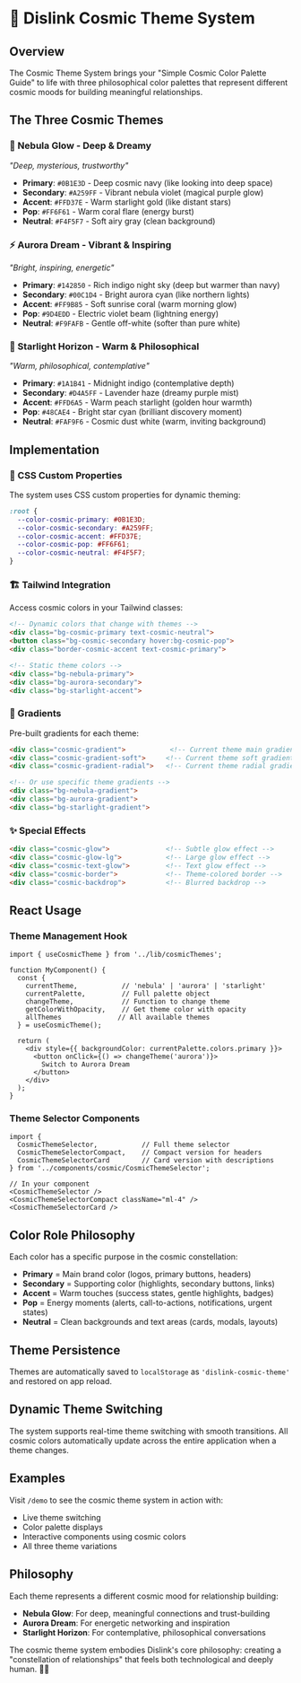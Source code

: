 # 🌌 Dislink Cosmic Theme System

## Overview

The Cosmic Theme System brings your "Simple Cosmic Color Palette Guide" to life with three philosophical color palettes that represent different cosmic moods for building meaningful relationships.

## The Three Cosmic Themes

### 🌟 Nebula Glow - Deep & Dreamy
*"Deep, mysterious, trustworthy"*

- **Primary**: `#0B1E3D` - Deep cosmic navy (like looking into deep space)
- **Secondary**: `#A259FF` - Vibrant nebula violet (magical purple glow)  
- **Accent**: `#FFD37E` - Warm starlight gold (like distant stars)
- **Pop**: `#FF6F61` - Warm coral flare (energy burst)
- **Neutral**: `#F4F5F7` - Soft airy gray (clean background)

### ⚡ Aurora Dream - Vibrant & Inspiring  
*"Bright, inspiring, energetic"*

- **Primary**: `#142850` - Rich indigo night sky (deep but warmer than navy)
- **Secondary**: `#00C1D4` - Bright aurora cyan (like northern lights)
- **Accent**: `#FF9B85` - Soft sunrise coral (warm morning glow)
- **Pop**: `#9D4EDD` - Electric violet beam (lightning energy)
- **Neutral**: `#F9FAFB` - Gentle off-white (softer than pure white)

### 💫 Starlight Horizon - Warm & Philosophical
*"Warm, philosophical, contemplative"*

- **Primary**: `#1A1B41` - Midnight indigo (contemplative depth)
- **Secondary**: `#D4A5FF` - Lavender haze (dreamy purple mist)
- **Accent**: `#FFD6A5` - Warm peach starlight (golden hour warmth)
- **Pop**: `#48CAE4` - Bright star cyan (brilliant discovery moment)
- **Neutral**: `#FAF9F6` - Cosmic dust white (warm, inviting background)

## Implementation

### 🎨 CSS Custom Properties

The system uses CSS custom properties for dynamic theming:

```css
:root {
  --color-cosmic-primary: #0B1E3D;
  --color-cosmic-secondary: #A259FF;
  --color-cosmic-accent: #FFD37E;
  --color-cosmic-pop: #FF6F61;
  --color-cosmic-neutral: #F4F5F7;
}
```

### 🏗️ Tailwind Integration

Access cosmic colors in your Tailwind classes:

```html
<!-- Dynamic colors that change with themes -->
<div class="bg-cosmic-primary text-cosmic-neutral">
<button class="bg-cosmic-secondary hover:bg-cosmic-pop">
<div class="border-cosmic-accent text-cosmic-primary">

<!-- Static theme colors -->
<div class="bg-nebula-primary">
<div class="bg-aurora-secondary">
<div class="bg-starlight-accent">
```

### 🌈 Gradients

Pre-built gradients for each theme:

```html
<div class="cosmic-gradient">           <!-- Current theme main gradient -->
<div class="cosmic-gradient-soft">     <!-- Current theme soft gradient -->
<div class="cosmic-gradient-radial">   <!-- Current theme radial gradient -->

<!-- Or use specific theme gradients -->
<div class="bg-nebula-gradient">
<div class="bg-aurora-gradient">  
<div class="bg-starlight-gradient">
```

### ✨ Special Effects

```html
<div class="cosmic-glow">              <!-- Subtle glow effect -->
<div class="cosmic-glow-lg">           <!-- Large glow effect -->
<div class="cosmic-text-glow">         <!-- Text glow effect -->
<div class="cosmic-border">            <!-- Theme-colored border -->
<div class="cosmic-backdrop">          <!-- Blurred backdrop -->
```

## React Usage

### Theme Management Hook

```tsx
import { useCosmicTheme } from '../lib/cosmicThemes';

function MyComponent() {
  const { 
    currentTheme,           // 'nebula' | 'aurora' | 'starlight'
    currentPalette,         // Full palette object
    changeTheme,            // Function to change theme
    getColorWithOpacity,    // Get theme color with opacity
    allThemes              // All available themes
  } = useCosmicTheme();

  return (
    <div style={{ backgroundColor: currentPalette.colors.primary }}>
      <button onClick={() => changeTheme('aurora')}>
        Switch to Aurora Dream
      </button>
    </div>
  );
}
```

### Theme Selector Components

```tsx
import { 
  CosmicThemeSelector,           // Full theme selector
  CosmicThemeSelectorCompact,    // Compact version for headers
  CosmicThemeSelectorCard        // Card version with descriptions
} from '../components/cosmic/CosmicThemeSelector';

// In your component
<CosmicThemeSelector />
<CosmicThemeSelectorCompact className="ml-4" />
<CosmicThemeSelectorCard />
```

## Color Role Philosophy

Each color has a specific purpose in the cosmic constellation:

- **Primary** = Main brand color (logos, primary buttons, headers)
- **Secondary** = Supporting color (highlights, secondary buttons, links)  
- **Accent** = Warm touches (success states, gentle highlights, badges)
- **Pop** = Energy moments (alerts, call-to-actions, notifications, urgent states)
- **Neutral** = Clean backgrounds and text areas (cards, modals, layouts)

## Theme Persistence

Themes are automatically saved to `localStorage` as `'dislink-cosmic-theme'` and restored on app reload.

## Dynamic Theme Switching

The system supports real-time theme switching with smooth transitions. All cosmic colors automatically update across the entire application when a theme changes.

## Examples

Visit `/demo` to see the cosmic theme system in action with:
- Live theme switching
- Color palette displays  
- Interactive components using cosmic colors
- All three theme variations

## Philosophy

Each theme represents a different cosmic mood for relationship building:

- **Nebula Glow**: For deep, meaningful connections and trust-building
- **Aurora Dream**: For energetic networking and inspiration  
- **Starlight Horizon**: For contemplative, philosophical conversations

The cosmic theme system embodies Dislink's core philosophy: creating a "constellation of relationships" that feels both technological and deeply human. 🌌✨ 